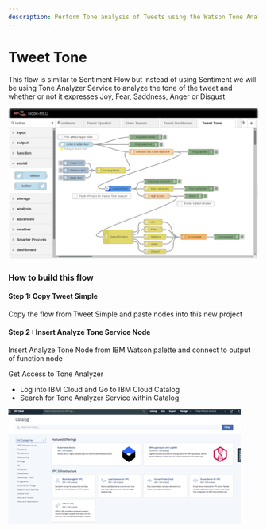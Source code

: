 ```yaml
---
description: Perform Tone analysis of Tweets using the Watson Tone Analyzer service
---
```


# Tweet Tone

This flow is similar to Sentiment Flow but instead of using Sentiment we will be using Tone Analyzer Service to analyze the tone of the tweet and whether or not it expresses Joy, Fear, Saddness, Anger or Disgust 

![](../.gitbook/assets/image%20%285%29.png)

### How to build this flow

#### Step 1:  Copy Tweet Simple 

Copy the flow from Tweet Simple and paste nodes into this new project 

#### Step 2 : Insert Analyze Tone Service Node 

Insert Analyze Tone Node  from IBM Watson palette and connect to output of function node 

Get Access to Tone Analyzer 

* Log into IBM Cloud and Go to IBM Cloud Catalog 
* Search for Tone Analyzer Service within Catalog

![](../.gitbook/assets/image%20%2821%29.png)



